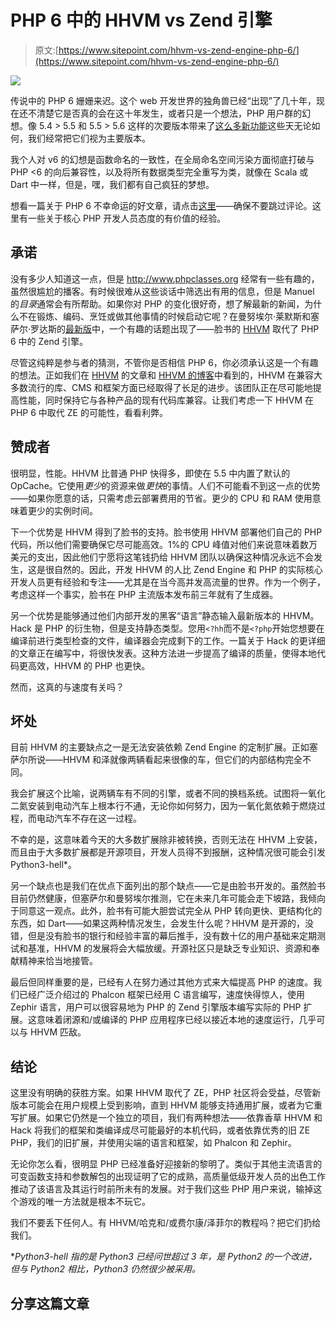 # PHP 6 中的 HHVM vs Zend 引擎

> 原文:[https://www.sitepoint.com/hhvm-vs-zend-engine-php-6/](https://www.sitepoint.com/hhvm-vs-zend-engine-php-6/)

![](../Images/4dbf851ecae4480c126714f2b37c1012.png)

传说中的 PHP 6 姗姗来迟。这个 web 开发世界的独角兽已经“出现”了几十年，现在还不清楚它是否真的会在这十年发生，或者只是一个想法，PHP 用户群的幻想。像 5.4 > 5.5 和 5.5 > 5.6 这样的次要版本带来了[这么多新功能](https://www.sitepoint.com/new-features-php-5-6/)这些天无论如何，我们经常把它们视为主要版本。

我个人对 v6 的幻想是函数命名的一致性，在全局命名空间污染方面彻底打破与 PHP <6 的向后兼容性，以及将所有数据类型完全重写为类，就像在 Scala 或 Dart 中一样，但是，嘿，我们都有自己疯狂的梦想。

想看一篇关于 PHP 6 不幸命运的好文章，请点击[这里](http://philsturgeon.co.uk/blog/2013/01/php-6-pissing-in-the-wind)——确保不要跳过评论。这里有一些关于核心 PHP 开发人员态度的有价值的经验。

## 承诺

没有多少人知道这一点，但是 http://www.phpclasses.org 经常有一些有趣的，虽然很尴尬的播客。有时候很难从这些谈话中筛选出有用的信息，但是 Manuel 的*目录*通常会有所帮助。如果你对 PHP 的变化很好奇，想了解最新的新闻，为什么不在锻炼、编码、烹饪或做其他事情的时候启动它呢？在曼努埃尔·莱默斯和塞萨尔·罗达斯的[最新版](http://www.phpclasses.org/blog/post/225-Is-Facebook-HHVM-going-to-Replace-Zend-Engine-in-PHP-6--Lately-in-PHP-podcast-episode-43.html)中，一个有趣的话题出现了——脸书的 [HHVM](https://www.sitepoint.com/hhvm-revisited/) 取代了 PHP 6 中的 Zend 引擎。

尽管这纯粹是参与者的猜测，不管你是否相信 PHP 6，你必须承认这是一个有趣的想法。正如我们在 [HHVM](https://www.sitepoint.com/hhvm-revisited/) 的文章和 [HHVM 的博客](http://hhvm.com)中看到的，HHVM 在兼容大多数流行的库、CMS 和框架方面已经取得了长足的进步。该团队正在尽可能地提高性能，同时保持它与各种产品的现有代码库兼容。让我们考虑一下 HHVM 在 PHP 6 中取代 ZE 的可能性，看看利弊。

## 赞成者

很明显，性能。HHVM 比普通 PHP 快得多，即使在 5.5 中内置了默认的 OpCache。它使用*更少*的资源来做*更快*的事情。人们不可能看不到这一点的优势——如果你愿意的话，只需考虑云部署费用的节省。更少的 CPU 和 RAM 使用意味着更少的实例时间。

下一个优势是 HHVM 得到了脸书的支持。脸书使用 HHVM 部署他们自己的 PHP 代码，所以他们需要确保它尽可能高效。1%的 CPU 峰值对他们来说意味着数万美元的支出，因此他们宁愿将这笔钱扔给 HHVM 团队以确保这种情况永远不会发生，这是很自然的。因此，开发 HHVM 的人比 Zend Engine 和 PHP 的实际核心开发人员更有经验和专注——尤其是在当今高并发高流量的世界。作为一个例子，考虑这样一个事实，脸书在 PHP 主流版本发布前三年就有了生成器。

另一个优势是能够通过他们内部开发的黑客“语言”静态输入最新版本的 HHVM。Hack 是 PHP 的衍生物，但是支持静态类型。您用`<?hh`而不是`<?php`开始您想要在编译前进行类型检查的文件，编译器会完成剩下的工作。一篇关于 Hack 的更详细的文章正在编写中，将很快发表。这种方法进一步提高了编译的质量，使得本地代码更高效，HHVM 的 PHP 也更快。

然而，这真的与速度有关吗？

## 坏处

目前 HHVM 的主要缺点之一是无法安装依赖 Zend Engine 的定制扩展。正如塞萨尔所说——HHVM 和泽就像两辆看起来很像的车，但它们的内部结构完全不同。

我会扩展这个比喻，说两辆车有不同的引擎，或者不同的换档系统。试图将一氧化二氮安装到电动汽车上根本行不通，无论你如何努力，因为一氧化氮依赖于燃烧过程，而电动汽车不存在这一过程。

不幸的是，这意味着今天的大多数扩展除非被转换，否则无法在 HHVM 上安装，而且由于大多数扩展都是开源项目，开发人员得不到报酬，这种情况很可能会引发 Python3-hell*。

另一个缺点也是我们在优点下面列出的那个缺点——它是由脸书开发的。虽然脸书目前仍然健康，但塞萨尔和曼努埃尔推测，它在未来几年可能会走下坡路，我倾向于同意这一观点。此外，脸书有可能大胆尝试完全从 PHP 转向更快、更结构化的东西，如 Dart——如果这两种情况发生，会发生什么呢？HHVM 是开源的，没错，但是没有脸书的银行和经验丰富的幕后推手，没有数十亿的用户基础来定期测试和基准，HHVM 的发展将会大幅放缓。开源社区只是缺乏专业知识、资源和奉献精神来恰当地接管。

最后但同样重要的是，已经有人在努力通过其他方式来大幅提高 PHP 的速度。我们已经广泛介绍过的 Phalcon 框架已经用 C 语言编写，速度快得惊人，使用 Zephir 语言，用户可以很容易地为 PHP 的 Zend 引擎版本编写实际的 PHP 扩展。这意味着闭源和/或编译的 PHP 应用程序已经以接近本地的速度运行，几乎可以与 HHVM 匹敌。

## 结论

这里没有明确的获胜方案。如果 HHVM 取代了 ZE，PHP 社区将会受益，尽管新版本可能会在用户规模上受到影响，直到 HHVM 能够支持通用扩展，或者为它重写扩展。如果它仍然是一个独立的项目，我们有两种想法——依靠香草 HHVM 和 Hack 将我们的框架和类编译成尽可能最好的本机代码，或者依靠优秀的旧 ZE PHP，我们的旧扩展，并使用尖端的语言和框架，如 Phalcon 和 Zephir。

无论你怎么看，很明显 PHP 已经准备好迎接新的黎明了。类似于其他主流语言的可变函数支持和参数解包的出现证明了它的成熟，高质量低级开发人员的出色工作推动了该语言及其运行时前所未有的发展。对于我们这些 PHP 用户来说，输掉这个游戏的唯一方法就是根本不玩它。

我们不要丢下任何人。有 HHVM/哈克和/或费尔康/泽菲尔的教程吗？把它们扔给我们。

**Python3-hell 指的是 Python3 已经问世超过 3 年，是 Python2 的一个改进，但与 Python2 相比，Python3 仍然很少被采用。*

## 分享这篇文章